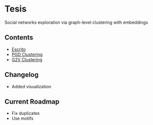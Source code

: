 # Tesis

Social networks exploration via graph-level clustering with embeddings

## Contents
* [Escrito](Writting/README.md)
* [PGD Clustering](PGD/README.md)
* [G2V Clustering](graph2vec/README.md)

## Changelog

* Added visualization

## Current Roadmap

* Fix duplicates
* Use motifs 

